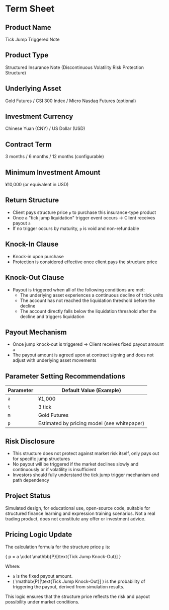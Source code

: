 # Term Sheet

## Product Name
Tick Jump Triggered Note

## Product Type
Structured Insurance Note (Discontinuous Volatility Risk Protection Structure)

## Underlying Asset
Gold Futures / CSI 300 Index / Micro Nasdaq Futures (optional)

## Investment Currency
Chinese Yuan (CNY) / US Dollar (USD)

## Contract Term
3 months / 6 months / 12 months (configurable)

## Minimum Investment Amount
¥10,000 (or equivalent in USD)

## Return Structure
- Client pays structure price `p` to purchase this insurance-type product
- Once a "tick jump liquidation" trigger event occurs → Client receives payout `a`
- If no trigger occurs by maturity, `p` is void and non-refundable

## Knock-In Clause
- Knock-in upon purchase
- Protection is considered effective once client pays the structure price

## Knock-Out Clause
- Payout is triggered when all of the following conditions are met:
  - The underlying asset experiences a continuous decline of t tick units
  - The account has not reached the liquidation threshold before the decline
  - The account directly falls below the liquidation threshold after the decline and triggers liquidation

## Payout Mechanism
- Once jump knock-out is triggered → Client receives fixed payout amount `a`
- The payout amount is agreed upon at contract signing and does not adjust with underlying asset movements

## Parameter Setting Recommendations
| Parameter | Default Value (Example) |
|-----------|-------------------------|
| `a` | ¥1,000 |
| `t` | 3 tick |
| `m` | Gold Futures |
| `p` | Estimated by pricing model (see whitepaper) |

## Risk Disclosure
- This structure does not protect against market risk itself, only pays out for specific jump structures
- No payout will be triggered if the market declines slowly and continuously or if volatility is insufficient
- Investors should fully understand the tick jump trigger mechanism and path dependency

## Project Status
Simulated design, for educational use, open-source code, suitable for structured finance learning and expression training scenarios.
Not a real trading product, does not constitute any offer or investment advice.

## Pricing Logic Update

The calculation formula for the structure price `p` is:

\{
    p = a \cdot \mathbb{P}[\text{Tick Jump Knock-Out}]
\}

Where:
- `a` is the fixed payout amount.
- \( \mathbb{P}[\text{Tick Jump Knock-Out}] \) is the probability of triggering the payout, derived from simulation results.

This logic ensures that the structure price reflects the risk and payout possibility under market conditions.

